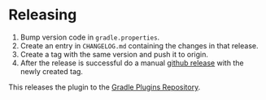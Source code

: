# Releasing

1. Bump version code in `gradle.properties`.
1. Create an entry in `CHANGELOG.md` containing the changes in that release.
1. Create a tag with the same version and push it to origin.
1. After the release is successful do a manual [github release](https://github.com/novoda/gradle-static-analysis-plugin/releases) with the newly created tag. 

This releases the plugin to the [Gradle Plugins Repository](https://plugins.gradle.org/plugin/com.gradleup.static-analysis).
